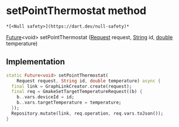 


# setPointThermostat method




    *[<Null safety>](https://dart.dev/null-safety)*




[Future](https://api.flutter.dev/flutter/dart-async/Future-class.html)&lt;void> setPointThermostat
([Request](../../yonomi-sdk/Request-class.md) request, [String](https://api.flutter.dev/flutter/dart-core/String-class.html) id, [double](https://api.flutter.dev/flutter/dart-core/double-class.html) temperature)








## Implementation

```dart
static Future<void> setPointThermostat(
    Request request, String id, double temperature) async {
  final link = GraphLinkCreator.create(request);
  final req = GmakeSetTargetTemperatureRequest((b) {
    b..vars.deviceId = id;
    b..vars.targetTemperature = temperature;
  });
  Repository.mutate(link, req.operation, req.vars.toJson());
}
```







